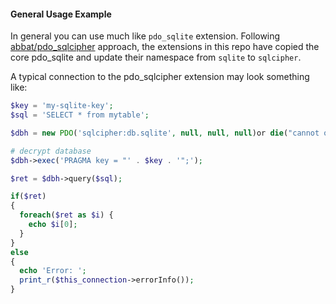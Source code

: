 
#### General Usage Example
In general you can use much like `pdo_sqlite` extension. Following [abbat/pdo_sqlcipher](https://github.com/abbat/pdo_sqlcipher/blob/master/README.en.md) approach, the extensions in this repo have copied the core pdo_sqlite and update their namespace from `sqlite` to `sqlcipher`.

A typical connection to the pdo_sqlcipher extension may look something like:

```php
$key = 'my-sqlite-key';
$sql = 'SELECT * from mytable';

$dbh = new PDO('sqlcipher:db.sqlite', null, null, null)﻿or die("cannot open the database");;

# decrypt database
$dbh->exec('PRAGMA key = "' . $key . '";');

$ret = $dbh->query($sql);

if($ret) 
{
  foreach($ret as $i) {
    echo $i[0];
  }
} 
else
{
  echo 'Error: ';
  print_r($this_connection->errorInfo());
}

```